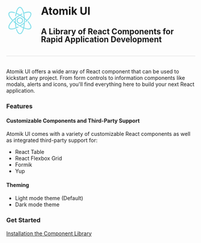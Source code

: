 <div style="display: flex; align-items: center; border-bottom: 1px solid #ddd; padding-bottom: 16px; margin-bottom: 32px;">
  <svg version="1.1" id="Capa_1" xmlns="http://www.w3.org/2000/svg" xmlnsXlink="http://www.w3.org/1999/xlink" x="0px" y="0px" height="120" width="120"
    viewBox="0 0 204.556 204.556" style="enable-background:new 0 0 204.556 204.556;" xmlSpace="preserve">
  <path fill="#80deea" d="M76.918,155.742c-3.587-15.872-5.484-34.36-5.484-53.463c0-5.577,0.164-11.174,0.485-16.631
        c0.108-1.814-1.278-3.372-3.092-3.478c-1.79-0.116-3.372,1.278-3.478,3.092c-0.329,5.588-0.497,11.314-0.497,17.019
        c0,19.584,1.952,38.572,5.646,54.914c0.346,1.527,1.703,2.565,3.207,2.565c0.242,0,0.486-0.027,0.729-0.082
        C76.207,159.276,77.319,157.515,76.918,155.742z"/>
  <path fill="#80deea" d="M102.274,0C85.901,0,72.401,25.699,67.045,67.067c-0.232,1.802,1.039,3.453,2.842,3.686
        c1.801,0.237,3.454-1.039,3.686-2.842C78.248,31.8,90.051,6.581,102.276,6.581c7.494,0,15.157,9.759,21.024,26.774
        c6.33,18.36,9.817,42.837,9.817,68.922c0,26.085-3.487,50.562-9.817,68.922c-5.868,17.015-13.53,26.774-21.024,26.774
        c-8.1,0-16.483-11.619-22.422-31.08c-0.529-1.737-2.367-2.717-4.108-2.186c-1.737,0.531-2.717,2.369-2.186,4.108
        c7.035,23.047,17.234,35.741,28.718,35.741c23.426,0,37.42-52.004,37.42-102.279S125.7,0,102.274,0z"/>
  <path fill="#80deea" d="M185.841,43.302c-7.439-10.54-27.254-10.44-54.361,0.271c-1.691,0.669-2.519,2.581-1.852,4.27
        c0.669,1.691,2.584,2.517,4.27,1.852c23.342-9.226,41.182-10.221,46.565-2.598c7.293,10.334-8.067,36.197-36.523,61.496
        c-1.359,1.207-1.481,3.287-0.273,4.646c0.648,0.732,1.553,1.104,2.459,1.104c0.778,0,1.56-0.275,2.188-0.833
        C180.817,84.613,195.547,57.054,185.841,43.302z"/>
  <path fill="#80deea" d="M137.182,118.67c-1.13-1.425-3.198-1.664-4.623-0.536c-4.016,3.181-8.221,6.323-12.496,9.342
        c-6.207,4.383-12.566,8.501-18.9,12.242c-1.563,0.923-2.084,2.942-1.159,4.507c0.614,1.039,1.71,1.618,2.836,1.618
        c0.568,0,1.145-0.148,1.671-0.459c6.485-3.831,12.995-8.049,19.347-12.532c4.374-3.087,8.677-6.303,12.788-9.559
        C138.07,122.165,138.311,120.095,137.182,118.67z"/>
  <path fill="#80deea" d="M121.167,51.62c-0.802-1.632-2.772-2.301-4.405-1.502c-11.981,5.89-24.115,13.153-36.064,21.586
        c-41.074,28.989-75.489,70.414-61.981,89.552c3.703,5.248,10.484,7.832,19.61,7.832c13.199,0,31.304-5.405,52.098-15.963
        c1.62-0.823,2.266-2.802,1.444-4.424c-0.823-1.62-2.802-2.266-4.424-1.444c-30.582,15.526-56.631,19.722-63.351,10.202
        c-4.321-6.124-0.766-18.01,9.752-32.616c11.349-15.759,29.336-32.722,50.647-47.763c11.667-8.235,23.501-15.319,35.173-21.057
        C121.297,55.223,121.969,53.251,121.167,51.62z"/>
  <path fill="#80deea" d="M63.407,40.102c-22.311-7.156-38.185-6.019-44.691,3.2c-8.588,12.17,1.606,34.801,27.271,60.539
        c0.642,0.645,1.485,0.968,2.33,0.968c0.841,0,1.683-0.321,2.324-0.961c1.287-1.283,1.29-3.367,0.007-4.654
        C28.469,76.952,17.799,56.016,24.094,47.097c4.572-6.482,18.519-6.753,37.303-0.729c1.729,0.558,3.584-0.396,4.139-2.128
        C66.09,42.51,65.137,40.656,63.407,40.102z"/>
  <path fill="#80deea" d="M165.431,107.938c-1.215-1.348-3.299-1.454-4.647-0.237s-1.456,3.297-0.237,4.647
        c17.642,19.548,25.462,37.257,19.917,45.112c-4.321,6.124-16.713,6.757-33.999,1.739c-18.652-5.415-40.66-16.681-61.971-31.722
        c-8.924-6.298-17.328-12.983-24.977-19.867c-1.35-1.213-3.432-1.106-4.647,0.244s-1.108,3.432,0.244,4.647
        c7.842,7.057,16.449,13.906,25.585,20.352c29.459,20.792,63.794,36.214,85.842,36.212c8.692,0,15.478-2.398,19.299-7.811
        C193.569,150.305,186.13,130.871,165.431,107.938z"/>
  <path fill="#80deea" d="M156.664,98.831c-9.656-9.452-20.693-18.579-32.807-27.128c-15.911-11.23-32.466-20.55-47.879-26.953
        c-1.674-0.696-3.604,0.099-4.302,1.777c-0.698,1.679,0.099,3.604,1.777,4.303c14.973,6.219,31.089,15.299,46.609,26.252
        c11.829,8.347,22.595,17.248,32,26.453c0.64,0.626,1.471,0.939,2.302,0.939c0.855,0,1.708-0.331,2.35-0.988
        C157.985,102.187,157.963,100.103,156.664,98.831z"/>
  <path fill="#80deea" d="M102.278,78.386c-13.175,0-23.893,10.718-23.893,23.893s10.718,23.893,23.893,23.893s23.893-10.718,23.893-23.893
        S115.453,78.386,102.278,78.386z M102.278,119.346c-9.411,0-17.067-7.656-17.067-17.067s7.656-17.067,17.067-17.067
        s17.067,7.656,17.067,17.067S111.688,119.346,102.278,119.346z"/>
  </svg>
  <div style="padding-left: 20px; line-height: 1;">
    <h1 id="brand-heading">Atomik UI</h1>
    <h2 id="brand-subheading">A Library of React Components for Rapid Application Development</h2>
  </div>
</div>

Atomik UI offers a wide array of React component that can be used to kickstart any project. From form controls to information components like modals, alerts and icons, you'll find everything here to build your next React application.

### Features

#### Customizable Components and Third-Party Support

Atomik UI comes with a variety of customizable React components as well as integrated third-party support for:

- React Table
- React Flexbox Grid
- Formik
- Yup

#### Theming

- Light mode theme (Default)
- Dark mode theme

### Get Started

[Installation the Component Library](https://alaneicker1975.github.io/atomik-ui/#/Getting%20Started/Installation)
